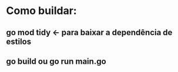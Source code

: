 # Como buildar:
## go mod tidy <- para baixar a dependência de estilos
## go build ou go run main.go
